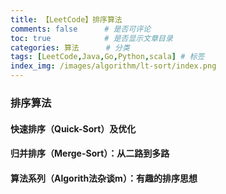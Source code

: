 ```yaml
---
title: 【LeetCode】排序算法
comments: false      # 是否可评论
toc: true            # 是否显示文章目录
categories: 算法      # 分类
tags: [LeetCode,Java,Go,Python,scala] # 标签
index_img: /images/algorithm/lt-sort/index.png
---
```


### <!--more -->排序算法

#### **快速排序（Quick-Sort）及优化**



#### 归并排序（Merge-Sort）：从二路到多路



#### 算法系列（Algorith法杂谈m）：有趣的排序思想



